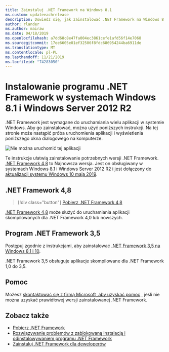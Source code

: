 ```yaml
---
title: Zainstaluj .NET Framework na Windows 8.1
ms.custom: updateeachrelease
description: Dowiedz się, jak zainstalować .NET Framework na Windows 8.1
author: rlander
ms.author: mairaw
ms.date: 04/18/2019
ms.openlocfilehash: a7dd68c8e47fa004ec3861cefe1afd56f14e7068
ms.sourcegitcommit: 17ee6605e01ef32506f8fdc686954244ba6911de
ms.translationtype: MT
ms.contentlocale: pl-PL
ms.lasthandoff: 11/21/2019
ms.locfileid: "74283050"
---
```

# <a name="install-the-net-framework-on-windows-81-and-windows-server-2012-r2"></a>Instalowanie programu .NET Framework w systemach Windows 8.1 i Windows Server 2012 R2

.NET Framework jest wymagane do uruchamiania wielu aplikacji w systemie Windows. Aby go zainstalować, można użyć poniższych instrukcji. Na tej stronie może nastąpić próba uruchomienia aplikacji i wyświetlenia poniższego okna dialogowego na komputerze.

![Nie można uruchomić tej aplikacji](./media/this-application-could-not-be-started.png)

Te instrukcje ułatwią zainstalowanie potrzebnych wersji .NET Framework. [.NET Framework 4,8](https://github.com/Microsoft/dotnet/tree/master/releases/net48) to Najnowsza wersja. Jest on obsługiwany w systemach Windows 8.1 i Windows Server 2012 R2 i jest dołączony do [aktualizacji systemu Windows 10 maja 2019](https://support.microsoft.com/help/4028685/windows-10-get-the-update).

## <a name="net-framework-48"></a>.NET Framework 4,8

> [!div class="button"]
> [Pobierz .NET Framework 4,8](https://dotnet.microsoft.com/download/dotnet-framework/net48)

[.NET Framework 4,8](https://github.com/Microsoft/dotnet/tree/master/releases/net48) może służyć do uruchamiania aplikacji skompilowanych dla .NET Framework 4,0 lub nowszych.

## <a name="net-framework-35"></a>Program .NET Framework 3,5

Postępuj zgodnie z instrukcjami, aby zainstalować [.NET Framework 3,5 na Windows 8.1 i 10](dotnet-35-windows-10.md).

.NET Framework 3,5 obsługuje aplikacje skompilowane dla .NET Framework 1,0 do 3,5.

## <a name="help"></a>Pomoc

Możesz [skontaktować się z firmą Microsoft, aby uzyskać pomoc](mailto:dotnet-install-help@service.microsoft.com?subject=Install-Help) , jeśli nie można uzyskać prawidłowej wersji zainstalowanej .NET Framework.

## <a name="see-also"></a>Zobacz także

- [Pobierz .NET Framework](https://dotnet.microsoft.com/download)
- [Rozwiązywanie problemów z zablokowaną instalacją i odinstalowywaniem programu .NET Framework](troubleshoot-blocked-installations-and-uninstallations.md)
- [Zainstaluj .NET Framework dla deweloperów](guide-for-developers.md)
